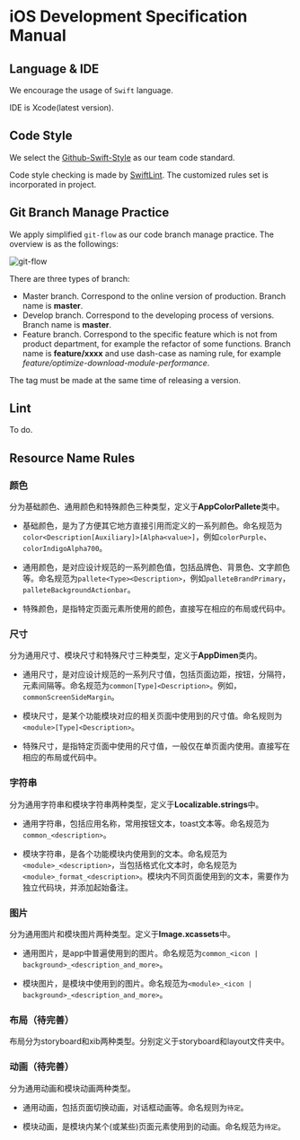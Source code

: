 # iOS Development Specification Manual

## Language & IDE
We encourage the usage of `Swift` language.

IDE is Xcode(latest version).

## Code Style
We select the [Github-Swift-Style](https://github.com/github/swift-style-guide) as our team code standard.

Code style checking is made by [SwiftLint](https://github.com/realm/SwiftLint). The customized rules set is incorporated in project.

## Git Branch Manage Practice
We apply simplified `git-flow` as our code branch manage practice. The overview is as the followings:

![git-flow](https://github.com/qiandaodao/team-dev-spec/raw/master/ios/assets/qiandaodao-git-flow.png)

There are three types of branch:
- Master branch. Correspond to the online version of production. Branch name is **master**.
- Develop branch. Correspond to the developing process of versions. Branch name is **master**.
- Feature branch. Correspond to the specific feature which is not from product department, for example the refactor of some functions. Branch name is **feature/xxxx** and use dash-case as naming rule, for example *feature/optimize-download-module-performance*.

The tag must be made at the same time of releasing a version.

## Lint
To do.

## Resource Name Rules
### 颜色
分为基础颜色、通用颜色和特殊颜色三种类型，定义于**AppColorPallete**类中。
- 基础颜色，是为了方便其它地方直接引用而定义的一系列颜色。命名规范为`color<Description[Auxiliary]>[Alpha<value>]`，例如`colorPurple`、`colorIndigoAlpha700`。

- 通用颜色，是对应设计规范的一系列颜色值，包括品牌色、背景色、文字颜色等。命名规范为`pallete<Type><Description>`，例如`palleteBrandPrimary`，`palleteBackgroundActionbar`。

- 特殊颜色，是指特定页面元素所使用的颜色，直接写在相应的布局或代码中。

### 尺寸
分为通用尺寸、模块尺寸和特殊尺寸三种类型，定义于**AppDimen**类内。
- 通用尺寸，是对应设计规范的一系列尺寸值，包括页面边距，按钮，分隔符，元素间隔等。命名规范为`common[Type]<Description>`。例如，`commonScreenSideMargin`。

- 模块尺寸，是某个功能模块对应的相关页面中使用到的尺寸值。命名规则为`<module>[Type]<Description>`。

- 特殊尺寸，是指特定页面中使用的尺寸值，一般仅在单页面内使用。直接写在相应的布局或代码中。

### 字符串
分为通用字符串和模块字符串两种类型，定义于**Localizable.strings**中。
- 通用字符串，包括应用名称，常用按钮文本，toast文本等。命名规范为`common_<description>`。

- 模块字符串，是各个功能模块内使用到的文本。命名规范为`<module>_<description>`，当包括格式化文本时，命名规范为`<module>_format_<description>`。模块内不同页面使用到的文本，需要作为独立代码块，并添加起始备注。

### 图片
分为通用图片和模块图片两种类型。定义于**Image.xcassets**中。
- 通用图片，是app中普遍使用到的图片。命名规范为`common_<icon | background>_<description_and_more>`。

- 模块图片，是模块中使用到的图片。命名规范为`<module>_<icon | background>_<description_and_more>`。

### 布局（待完善）
布局分为storyboard和xib两种类型。分别定义于storyboard和layout文件夹中。

### 动画（待完善）
分为通用动画和模块动画两种类型。
- 通用动画，包括页面切换动画，对话框动画等。命名规则为`待定`。

- 模块动画，是模块内某个(或某些)页面元素使用到的动画。命名规范为`待定`。

